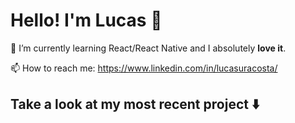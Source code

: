 # Hello! I'm Lucas :wave:

🌱 I’m currently learning React/React Native and I absolutely **love it**.

📫 How to reach me: https://www.linkedin.com/in/lucasuracosta/

## Take a look at my most recent project :arrow_down:

<!---
lucasacostaa/lucasacostaa is a ✨ special ✨ repository because its `README.md` (this file) appears on your GitHub profile.
You can click the Preview link to take a look at your changes.
--->

